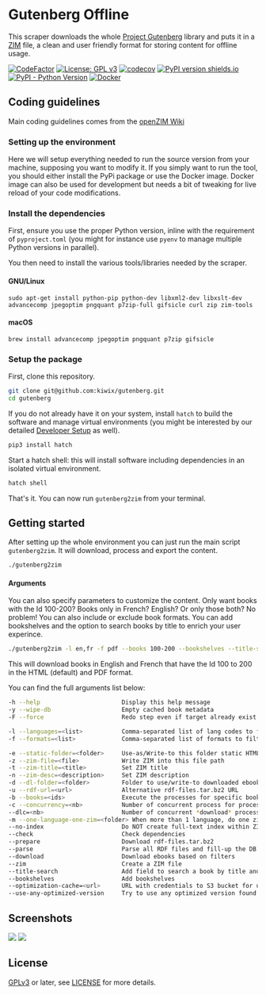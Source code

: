 # Gutenberg Offline
This scraper downloads the whole [Project
Gutenberg](https://www.gutenberg.org) library and puts it in a
[ZIM](https://openzim.org) file, a clean and user friendly format for
storing content for offline usage.

[![CodeFactor](https://www.codefactor.io/repository/github/openzim/gutenberg/badge)](https://www.codefactor.io/repository/github/openzim/gutenberg)
[![License: GPL v3](https://img.shields.io/badge/License-GPLv3-blue.svg)](https://www.gnu.org/licenses/gpl-3.0)
[![codecov](https://codecov.io/gh/openzim/gutenberg/branch/main/graph/badge.svg)](https://codecov.io/gh/openzim/gutenberg)
[![PyPI version shields.io](https://img.shields.io/pypi/v/gutenberg2zim.svg)](https://pypi.org/project/gutenberg2zim/)
[![PyPI - Python Version](https://img.shields.io/pypi/pyversions/gutenberg2zim.svg)](https://pypi.org/project/gutenberg2zim/)
[![Docker](https://ghcr-badge.deta.dev/openzim/gutenberg/latest_tag?label=docker)](https://ghcr.io/openzim/gutenberg)

## Coding guidelines
Main coding guidelines comes from the [openZIM Wiki](https://github.com/openzim/overview/wiki)

### Setting up the environment

Here we will setup everything needed to run the source version from your machine, supposing you want to modify it. If you simply want to run the tool, you should either install the PyPi package or use the Docker image. Docker image can also be used for development but needs a bit of tweaking for live reload of your code modifications.

### Install the dependencies

First, ensure you use the proper Python version, inline with the requirement of `pyproject.toml` (you might for instance use `pyenv` to manage multiple Python versions in parallel).

You then need to install the various tools/libraries needed by the scraper.

#### GNU/Linux

```
sudo apt-get install python-pip python-dev libxml2-dev libxslt-dev advancecomp jpegoptim pngquant p7zip-full gifsicle curl zip zim-tools
```

#### macOS

```
brew install advancecomp jpegoptim pngquant p7zip gifsicle
```

### Setup the package

First, clone this repository.

```bash
git clone git@github.com:kiwix/gutenberg.git
cd gutenberg
```

If you do not already have it on your system, install `hatch` to build the software and manage virtual environments (you might be interested by our detailed [Developer Setup](https://github.com/openzim/_python-bootstrap/wiki/Developer-Setup) as well).

```bash
pip3 install hatch
```

Start a hatch shell: this will install software including dependencies in an isolated virtual environment.

```bash
hatch shell
```

That's it. You can now run `gutenberg2zim` from your terminal.

## Getting started

After setting up the whole environment you can just run the main
script `gutenberg2zim`.  It will download, process and export the
content.

```bash
./gutenberg2zim
```

#### Arguments

You can also specify parameters to customize the content.  Only want
books with the Id 100-200? Books only in French? English? Or only
those both? No problem!  You can also include or exclude book
formats. You can add bookshelves and the option to search books by
title to enrich your user experince.

```bash
./gutenberg2zim -l en,fr -f pdf --books 100-200 --bookshelves --title-search
```

This will download books in English and French that have the Id 100 to
200 in the HTML (default) and PDF format.

You can find the full arguments list below:

```bash
-h --help                       Display this help message
-y --wipe-db                    Empty cached book metadata
-F --force                      Redo step even if target already exist

-l --languages=<list>           Comma-separated list of lang codes to filter export to (preferably ISO 639-1, else ISO 639-3)
-f --formats=<list>             Comma-separated list of formats to filter export to (epub, html, pdf, all)

-e --static-folder=<folder>     Use-as/Write-to this folder static HTML
-z --zim-file=<file>            Write ZIM into this file path
-t --zim-title=<title>          Set ZIM title
-n --zim-desc=<description>     Set ZIM description
-d --dl-folder=<folder>         Folder to use/write-to downloaded ebooks
-u --rdf-url=<url>              Alternative rdf-files.tar.bz2 URL
-b --books=<ids>                Execute the processes for specific books, separated by commas, or dashes for intervals
-c --concurrency=<nb>           Number of concurrent process for processing tasks
--dlc=<nb>                      Number of concurrent *download* process for download (overwrites --concurrency). if server blocks high rate requests
-m --one-language-one-zim=<folder> When more than 1 language, do one zim for each   language (and one with all)
--no-index                      Do NOT create full-text index within ZIM file
--check                         Check dependencies
--prepare                       Download rdf-files.tar.bz2
--parse                         Parse all RDF files and fill-up the DB
--download                      Download ebooks based on filters
--zim                           Create a ZIM file
--title-search                  Add field to search a book by title and directly jump to it
--bookshelves                   Add bookshelves
--optimization-cache=<url>      URL with credentials to S3 bucket for using as optimization cache
--use-any-optimized-version     Try to use any optimized version found on optimization cache
```

## Screenshots

![](https://raw.githubusercontent.com/openzim/gutenberg/main/pictures/screenshot_1.png)
![](https://raw.githubusercontent.com/openzim/gutenberg/main/pictures/screenshot_2.png)

## License

[GPLv3](https://www.gnu.org/licenses/gpl-3.0) or later, see
[LICENSE](LICENSE) for more details.
